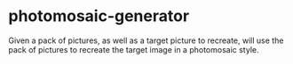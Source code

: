 # photomosaic-generator
Given a pack of pictures, as well as a target picture to recreate, will use the pack of pictures to recreate the target image in a photomosaic style.
